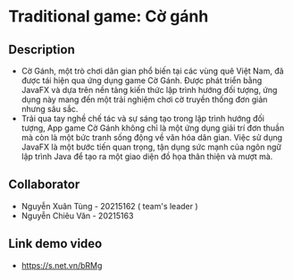 # Traditional game: Cờ gánh

## Description
- Cờ Gánh, một trò chơi dân gian phổ biến tại các vùng quê Việt Nam, đã được tái hiện qua ứng dụng game Cờ Gánh. Được phát triển bằng JavaFX và dựa trên nền tảng kiến thức lập trình hướng đối tượng, ứng dụng này mang đến một trải nghiệm chơi cờ truyền thống đơn giản nhưng sâu sắc.
- Trải qua tay nghề chế tác và sự sáng tạo trong lập trình hướng đối tượng, App game Cờ Gánh không chỉ là một ứng dụng giải trí đơn thuần mà còn là một bức tranh sống động về văn hóa dân gian. Việc sử dụng JavaFX là một bước tiến quan trọng, tận dụng sức mạnh của ngôn ngữ lập trình Java để tạo ra một giao diện đồ họa thân thiện và mượt mà.

## Collaborator
- Nguyễn Xuân Tùng - 20215162 ( team's leader )
- Nguyễn Chiêu Văn - 20215163

## Link demo video
- https://s.net.vn/bRMg
